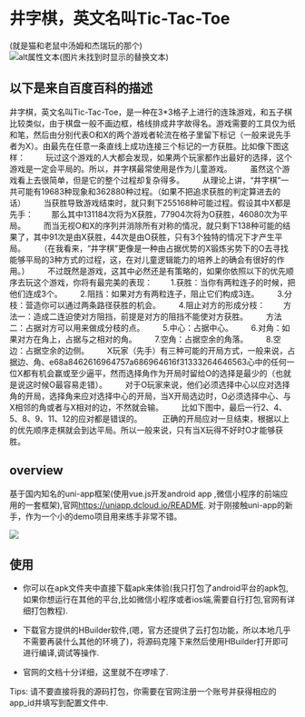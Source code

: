 # 井字棋，英文名叫Tic-Tac-Toe
(就是猫和老鼠中汤姆和杰瑞玩的那个)
![alt属性文本(图片未找到时显示的替换文本)](../../static/1.png "猫和老鼠哈哈哈")

## 以下是来自百度百科的描述

井字棋，英文名叫Tic-Tac-Toe，是一种在3*3格子上进行的连珠游戏，和五子棋比较类似，由于棋盘一般不画边框，格线排成井字故得名。游戏需要的工具仅为纸和笔，然后由分别代表O和X的两个游戏者轮流在格子里留下标记（一般来说先手者为X）。由最先在任意一条直线上成功连接三个标记的一方获胜。比如像下图这样： 　　
玩过这个游戏的人大都会发现，如果两个玩家都作出最好的选择，这个游戏是一定会平局的。所以，井字棋最常使用是作为儿童游戏。 　　虽然这个游戏看上去很简单，但是它的整个过程却复杂得多。 　　从理论上讲，“井字棋”一共可能有19683种现象和362880种过程。（如果不把追求获胜的判定算进去的话） 　　当获胜导致游戏结束时，就只剩下255168种可能过程。假设其中X都是先手： 　　那么其中131184次将为X获胜，77904次将为O获胜，46080次为平局。 　　而当无视O和X的序列并消除所有对称的情况，就只剩下138种可能的结果了，其中91次是由X获胜，44次是由O获胜，只有3个独特的情况下才产生平局。 　　（在我看来，“井字棋”更像是一种由占据优势的X锻炼劣势下的O去寻找能够平局的3种方式的过程，这，在对儿童逻辑能力的培养上的确会有很好的作用。） 　　不过既然是游戏，这其中必然还是有策略的，如果你依照以下的优先顺序去玩这个游戏，你将有最完美的表现： 　　1.获胜：当你有两粒连子的时候，把他们连成3个。 　　2.阻挡：如果对方有两粒连子，阻止它们构成3连。 　　3.分枝：营造你可以通过两条路径获胜的机会。 　　4.阻止对方的形成分枝： 　　方法一：造成二连迫使对方阻挡，前提是对方的阻挡不能使对方获胜。 　　方法二：占据对方可以用来做成分枝的点。 　　5.中心：占据中心。 　　6.对角：如果对方在角上，占据与之相对的角。 　　7.空角：占据空余的角落。 　　8.空边：占据空余的边侧。 　　X玩家（先手）有三种可能的开局方式，一般来说，占据边、角、e68a8462616964757a686964616f31333264646563心中的任何一位X都有机会赢或至少逼平，然而选择角作为开局时留给O的选择是最少的（也就是说这时候O最容易走错）。 　　对于O玩家来说，他们必须选择中心以应对选择角的开局，选择角来应对选择中心的开局，当X开局选边时，O必须选择中心、与X相邻的角或者与X相对的边，不然就会输。 　　比如下图中，最后一行2、4、5、8、9、11、12的应对都是错误的。 　　
正确的开局应对一旦结束，根据以上的优先顺序走棋就会到达平局。所以一般来说，只有当X玩得不好时O才能够获胜。

## overview

基于国内知名的uni-app框架(使用vue.js开发android app ,微信小程序的前端应用的一套框架),官网<https://uniapp.dcloud.io/README>.
对于刚接触uni-app的新手，作为一个小的demo项目用来练手非常不错。

![](../../static/2.jpg)

## 使用

* 你可以在apk文件夹中直接下载apk来体验(我只打包了android平台的apk包,如果你想运行在其他的平台,比如微信小程序或者ios端,需要自行打包,官网有详细打包教程).

* 下载官方提供的HBuilder软件,(嗯，官方还提供了云打包功能，所以本地几乎不需要再装什么其他的环境了)，将源码克隆下来然后使用HBuilder打开即可进行编译,调试等操作.

* 官网的文档十分详细，这里就不在啰嗦了.

Tips: 请不要直接将我的源码打包，你需要在官网注册一个账号并获得相应的app_id并填写到配置文件中.
